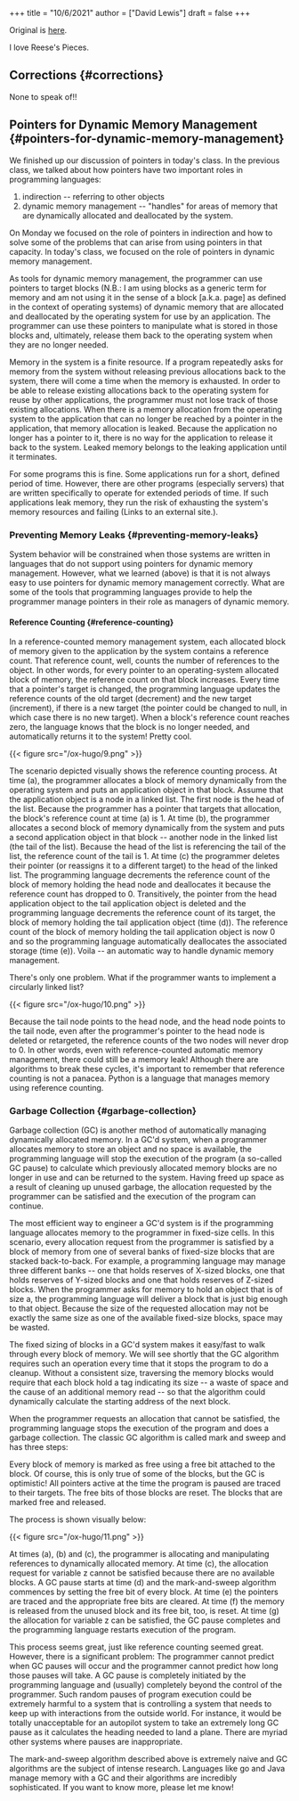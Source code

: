 +++
title = "10/6/2021"
author = ["David Lewis"]
draft = false
+++

Original is [here](https://uc.instructure.com/courses/1476336/pages/the-daily-pl-10-slash-6-slash-2021?module%5Fitem%5Fid=65458621).

I love Reese's Pieces.


## Corrections {#corrections}

None to speak of!!


## Pointers for Dynamic Memory Management {#pointers-for-dynamic-memory-management}

We finished up our discussion of pointers in today's class. In the previous class, we talked about how pointers have two important roles in programming languages:

1.  indirection -- referring to other objects
2.  dynamic memory management -- "handles" for areas of memory that are dynamically allocated and deallocated by the system.

On Monday we focused on the role of pointers in indirection and how to solve some of the problems that can arise from using pointers in that capacity. In today's class, we focused on the role of pointers in dynamic memory management.

As tools for dynamic memory management, the programmer can use pointers to target blocks (N.B.: I am using blocks as a generic term for memory and am not using it in the sense of a block [a.k.a. page] as defined in the context of operating systems) of dynamic memory that are allocated and deallocated by the operating system for use by an application. The programmer can use these pointers to manipulate what is stored in those blocks and, ultimately, release them back to the operating system when they are no longer needed.

Memory in the system is a finite resource. If a program repeatedly asks for memory from the system without releasing previous allocations back to the system, there will come a time when the memory is exhausted. In order to be able to release existing allocations back to the operating system for reuse by other applications, the programmer must not lose track of those existing allocations. When there is a memory allocation from the operating system to the application that can no longer be reached by a pointer in the application, that memory allocation is leaked. Because the application no longer has a pointer to it, there is no way for the application to release it back to the system. Leaked memory belongs to the leaking application until it terminates.

For some programs this is fine. Some applications run for a short, defined period of time. However, there are other programs (especially servers) that are written specifically to operate for extended periods of time. If such applications leak memory, they run the risk of exhausting the system's memory resources and failing (Links to an external site.).


### Preventing Memory Leaks {#preventing-memory-leaks}

System behavior will be constrained when those systems are written in languages that do not support using pointers for dynamic memory management. However, what we learned (above) is that it is not always easy to use pointers for dynamic memory management correctly. What are some of the tools that programming languages provide to help the programmer manage pointers in their role as managers of dynamic memory.


#### Reference Counting {#reference-counting}

In a reference-counted memory management system, each allocated block of memory given to the application by the system contains a reference count. That reference count, well, counts the number of references to the object. In other words, for every pointer to an operating-system allocated block of memory, the reference count on that block increases. Every time that a pointer's target is changed, the programming language updates the reference counts of the old target (decrement) and the new target (increment), if there is a new target (the pointer could be changed to null, in which case there is no new target). When a block's reference count reaches zero, the language knows that the block is no longer needed, and automatically returns it to the system! Pretty cool.

{{< figure src="/ox-hugo/9.png" >}}

The scenario depicted visually shows the reference counting process. At time (a), the programmer allocates a block of memory dynamically from the operating system and puts an application object in that block. Assume that the application object is a node in a linked list. The first node is the head of the list. Because the programmer has a pointer that targets that allocation, the block's reference count at time (a) is 1. At time (b), the programmer allocates a second block of memory dynamically from the system and puts a second application object in that block -- another node in the linked list (the tail of the list). Because the head of the list is referencing the tail of the list, the reference count of the tail is 1. At time (c) the programmer deletes their pointer (or reassigns it to a different target) to the head of the linked list. The programming language decrements the reference count of the block of memory holding the head node and deallocates it because the reference count has dropped to 0. Transitively, the pointer from the head application object to the tail application object is deleted and the programming language decrements the reference count of its target, the block of memory holding the tail application object (time (d)). The reference count of the block of memory holding the tail application object is now 0 and so the programming language automatically deallocates the associated storage (time (e)). Voila -- an automatic way to handle dynamic memory management.

There's only one problem. What if the programmer wants to implement a circularly linked list?

{{< figure src="/ox-hugo/10.png" >}}

Because the tail node points to the head node, and the head node points to the tail node, even after the programmer's pointer to the head node is deleted or retargeted, the reference counts of the two nodes will never drop to 0. In other words, even with reference-counted automatic memory management, there could still be a memory leak! Although there are algorithms to break these cycles, it's important to remember that reference counting is not a panacea. Python is a language that manages memory using reference counting.


### Garbage Collection {#garbage-collection}

Garbage collection (GC) is another method of automatically managing dynamically allocated memory. In a GC'd system, when a programmer allocates memory to store an object and no space is available, the programming language will stop the execution of the program (a so-called GC pause) to calculate which previously allocated memory blocks are no longer in use and can be returned to the system. Having freed up space as a result of cleaning up unused garbage, the allocation requested by the programmer can be satisfied and the execution of the program can continue.

The most efficient way to engineer a GC'd system is if the programming language allocates memory to the programmer in fixed-size cells. In this scenario, every allocation request from the programmer is satisfied by a block of memory from one of several banks of fixed-size blocks that are stacked back-to-back. For example, a programming language may manage three different banks -- one that holds reserves of X-sized blocks, one that holds reserves of Y-sized blocks and one that holds reserves of Z-sized blocks. When the programmer asks for memory to hold an object that is of size a, the programming language will deliver a block that is just big enough to that object. Because the size of the requested allocation may not be exactly the same size as one of the available fixed-size blocks, space may be wasted.

The fixed sizing of blocks in a GC'd system makes it easy/fast to walk through every block of memory. We will see shortly that the GC algorithm requires such an operation every time that it stops the program to do a cleanup. Without a consistent size, traversing the memory blocks would require that each block hold a tag indicating its size -- a waste of space and the cause of an additional memory read -- so that the algorithm could dynamically calculate the starting address of the next block.

When the programmer requests an allocation that cannot be satisfied, the programming language stops the execution of the program and does a garbage collection. The classic GC algorithm is called mark and sweep and has three steps:

Every block of memory is marked as free using a free bit attached to the block. Of course, this is only true of some of the blocks, but the GC is optimistic!
All pointers active at the time the program is paused are traced to their targets. The free bits of those blocks are reset.
The blocks that are marked free and released.

The process is shown visually below:

{{< figure src="/ox-hugo/11.png" >}}

At times (a), (b) and (c), the programmer is allocating and manipulating references to dynamically allocated memory. At time (c), the allocation request for variable z cannot be satisfied because there are no available blocks. A GC pause starts at time (d) and the mark-and-sweep algorithm commences by setting the free bit of every block. At time (e) the pointers are traced and the appropriate free bits are cleared. At time (f) the memory is released from the unused block and its free bit, too, is reset. At time (g) the allocation for variable z can be satisfied, the GC pause completes and the programming language restarts execution of the program.

This process seems great, just like reference counting seemed great. However, there is a significant problem: The programmer cannot predict when GC pauses will occur and the programmer cannot predict how long those pauses will take. A GC pause is completely initiated by the programming language and (usually) completely beyond the control of the programmer. Such random pauses of program execution could be extremely harmful to a system that is controlling a system that needs to keep up with interactions from the outside world. For instance, it would be totally unacceptable for an autopilot system to take an extremely long GC pause as it calculates the heading needed to land a plane. There are myriad other systems where pauses are inappropriate.

The mark-and-sweep algorithm described above is extremely naive and GC algorithms are the subject of intense research. Languages like go and Java manage memory with a GC and their algorithms are incredibly sophisticated. If you want to know more, please let me know!
